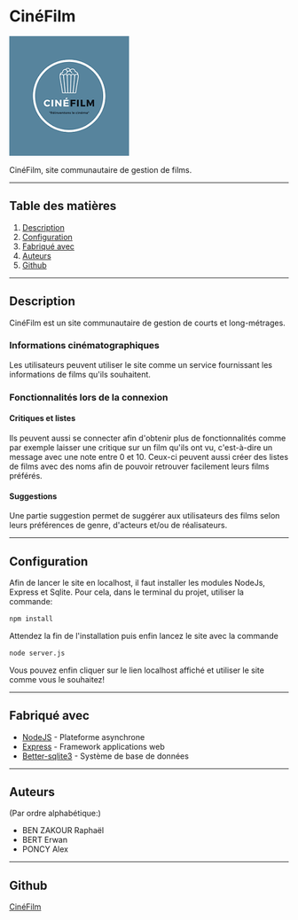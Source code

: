  # CinéFilm 
 
![LogoCineFilm](Cine-Film/src/public/images/logoPetitPopcorn.png)

CinéFilm, site communautaire de gestion de films.

***

## Table des matières

1. [Description](#description)
2. [Configuration](#Configuration)
3. [Fabriqué avec](#Fabriqué-avec)
4. [Auteurs](#auteurs)
5. [Github](#Github)

***

## Description

CinéFilm est un site communautaire de gestion de courts et long-métrages.

### Informations cinématographiques

Les utilisateurs peuvent utiliser le site comme un service fournissant les informations de films qu'ils souhaitent.

### Fonctionnalités lors de la connexion

#### Critiques et listes

Ils peuvent aussi se connecter afin d'obtenir plus de fonctionnalités comme par exemple laisser une critique sur un film qu'ils ont vu, c'est-à-dire un message avec une note entre 0 et 10.
Ceux-ci peuvent aussi créer des listes de films avec des noms afin de pouvoir retrouver facilement leurs films préférés.

#### Suggestions

Une partie suggestion permet de suggérer aux utilisateurs des films selon leurs préférences de genre, d'acteurs et/ou de réalisateurs.

***

## Configuration

Afin de lancer le site en localhost, il faut installer les modules NodeJs, Express et Sqlite.
Pour cela, dans le terminal du projet, utiliser la commande:
```bash
npm install
```
Attendez la fin de l'installation puis enfin lancez le site avec la commande
```bash
node server.js
```
Vous pouvez enfin cliquer sur le lien localhost affiché et utiliser le site comme vous le souhaitez!

***

## Fabriqué avec

* [NodeJS](https://nodejs.org/en/) - Plateforme asynchrone 
* [Express](https://expressjs.com/fr/) - Framework applications web
* [Better-sqlite3](https://www.npmjs.com/package/better-sqlite3) - Système de base de données


***

## Auteurs

(Par ordre alphabétique:)

* BEN ZAKOUR Raphaël
* BERT Erwan
* PONCY Alex

***

## Github

[CinéFilm](https://github.com/Alex-vesp/CineFilm)
